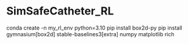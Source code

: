 # SimSafeCatheter_RL

conda create -n my_rl_env python=3.10
pip install box2d-py
pip install gymnasium[box2d] stable-baselines3[extra] numpy matplotlib rich
